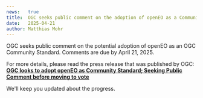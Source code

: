 ```yaml
---
news:   true
title:  OGC seeks public comment on the adoption of openEO as a Community Standard (phase 2)
date:   2025-04-21
author: Matthias Mohr
---
```


OGC seeks public comment on the potential adoption of openEO as an OGC Community Standard.
Comments are due by April 21, 2025.

For more details, please read the press release that was published by OGC:
**[OGC looks to adopt openEO as Community Standard; Seeking Public Comment before moving to vote](https://www.ogc.org/requests/ogc-looks-to-adopt-openeo-as-community-standard-seeking-public-comment-before-moving-to-vote/)**

We'll keep you updated about the progress.

